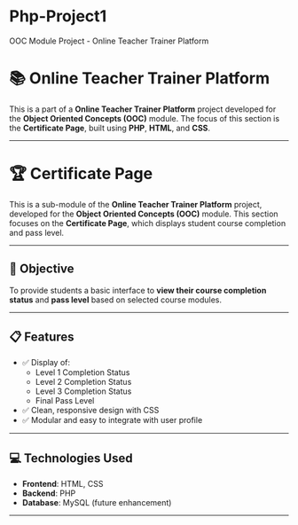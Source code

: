 # Php-Project1
OOC Module Project - Online Teacher Trainer Platform

# 📚 Online Teacher Trainer Platform

This is a part of a **Online Teacher Trainer Platform** project developed for the **Object Oriented Concepts (OOC)** module. The focus of this section is the **Certificate Page**, built using **PHP**, **HTML**, and **CSS**.

---

# 🏆 Certificate Page

This is a sub-module of the **Online Teacher Trainer Platform** project, developed for the **Object Oriented Concepts (OOC)** module. This section focuses on the **Certificate Page**, which displays student course completion and pass level.

---

## 🎯 Objective

To provide students a basic interface to **view their course completion status** and **pass level** based on selected course modules.

---

## 📋 Features

- ✅ Display of:
  - Level 1 Completion Status
  - Level 2 Completion Status
  - Level 3  Completion Status
  - Final Pass Level
- ✅ Clean, responsive design with CSS
- ✅ Modular and easy to integrate with user profile

---

## 💻 Technologies Used

- **Frontend**: HTML, CSS
- **Backend**: PHP 
- **Database**: MySQL (future enhancement)

---



